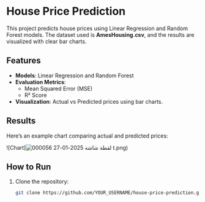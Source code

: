 # House Price Prediction

This project predicts house prices using Linear Regression and Random Forest models. The dataset used is **AmesHousing.csv**, and the results are visualized with clear bar charts.

## Features
- **Models**: Linear Regression and Random Forest
- **Evaluation Metrics**: 
  - Mean Squared Error (MSE)
  - R² Score
- **Visualization**: Actual vs Predicted prices using bar charts.

## Results
Here’s an example chart comparing actual and predicted prices:

![Chart]![لقطة شاشة 2025-01-27 000056](https://github.com/user-attachments/assets/3dd6250c-283f-452e-8ef0-f7ce330d890d)
t.png)

## How to Run
1. Clone the repository:
   ```bash
   git clone https://github.com/YOUR_USERNAME/house-price-prediction.git
